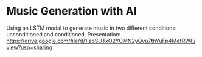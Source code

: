 # Music Generation with AI
Using an LSTM modal to generate music in two different conditions: unconditioned and conditioned. 
Presentation: https://drive.google.com/file/d/1IabSUTxO2YCMN2yQvu7thYuFp4MefRWF/view?usp=sharing
